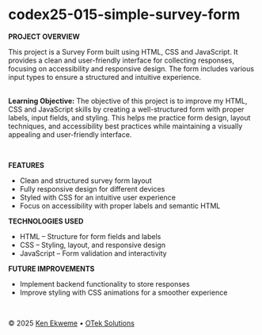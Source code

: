 # codex25-015-simple-survey-form

<p><strong>PROJECT OVERVIEW</strong></p>
This project is a Survey Form built using HTML, CSS and JavaScript. It provides a clean and user-friendly interface for collecting responses, focusing on accessibility and responsive design. The form includes various input types to ensure a structured and intuitive experience.
<br><br>
<p><strong>Learning Objective:</strong> The objective of this project is to improve my HTML, CSS and JavaScript skills by creating a well-structured form with proper labels, input fields, and styling. This helps me practice form design, layout techniques, and accessibility best practices while maintaining a visually appealing and user-friendly interface.</p>
<br>
<p><strong>FEATURES</strong></p>
<ul>
  <li>Clean and structured survey form layout</li>
  <li>Fully responsive design for different devices</li>
  <li>Styled with CSS for an intuitive user experience</li>
  <li>Focus on accessibility with proper labels and semantic HTML</li>
</ul>
<p><strong>TECHNOLOGIES USED</strong></p>
<ul>
  <li>HTML – Structure for form fields and labels</li>
  <li>CSS – Styling, layout, and responsive design</li>
  <li>JavaScript – Form validation and interactivity</li>
</ul>
<p><strong>FUTURE IMPROVEMENTS</strong></p>
<ul>
  <li>Implement backend functionality to store responses</li>
  <li>Improve styling with CSS animations for a smoother experience</li>
</ul>
<br>
<footer>
    <p>&copy; 2025 <a href="https://www.linkedin.com/in/ekweme-ken" target="_blank">Ken Ekweme</a> &bull; <a href="https://www.oteksolutions.net" target="_blank">OTek Solutions</a></p>
</footer>
